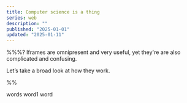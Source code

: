 ```yaml
---
title: Computer science is a thing
series: web
description: ""
published: "2025-01-01"
updated: "2025-01-11"
---
```

%%%?
Iframes are omnipresent and very useful, yet they're are also complicated and confusing.

Let’s take a broad look at how they work.

%%

words word1 word
